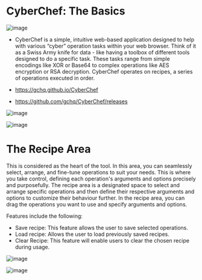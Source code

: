 # CyberChef: The Basics
![image](https://github.com/user-attachments/assets/4da3b340-9c2d-490b-b8e9-efd8cd3abc2f)

- CyberChef is a simple, intuitive web-based application designed to help with various “cyber” operation tasks within your web browser. Think of it as a Swiss Army knife for data - like having a toolbox of different tools designed to do a specific task. These tasks range from simple encodings like XOR or Base64 to complex operations like AES encryption or RSA decryption. CyberChef operates on recipes, a series of operations executed in order.

- https://gchq.github.io/CyberChef
- https://github.com/gchq/CyberChef/releases

![image](https://github.com/user-attachments/assets/76419cd7-265b-4381-b628-50aaa2058a10)

![image](https://github.com/user-attachments/assets/592881a0-b508-4f60-b768-dab674890966)

# The Recipe Area
This is considered as the heart of the tool. In this area, you can seamlessly select, arrange, and fine-tune operations to suit your needs. This is where you take control, defining each operation's arguments and options precisely and purposefully. The recipe area is a designated space to select and arrange specific operations and then define their respective arguments and options to customize their behaviour further. In the recipe area, you can drag the operations you want to use and specify arguments and options.

Features include the following:

- Save recipe: This feature allows the user to save selected operations.
- Load recipe: Allows the user to load previously saved recipes.
- Clear Recipe: This feature will enable users to clear the chosen recipe during usage.

![image](https://github.com/user-attachments/assets/17bf335e-5089-44e6-b3fa-58d4e6151f2a)

![image](https://github.com/user-attachments/assets/c3ce80ff-e3ff-4212-9d71-7db4f281c7aa)

